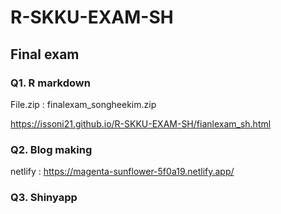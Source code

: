 # R-SKKU-EXAM-SH

## Final exam
### Q1. R markdown
File.zip : finalexam_songheekim.zip

https://issoni21.github.io/R-SKKU-EXAM-SH/fianlexam_sh.html

### Q2. Blog making
netlify : https://magenta-sunflower-5f0a19.netlify.app/

### Q3. Shinyapp
